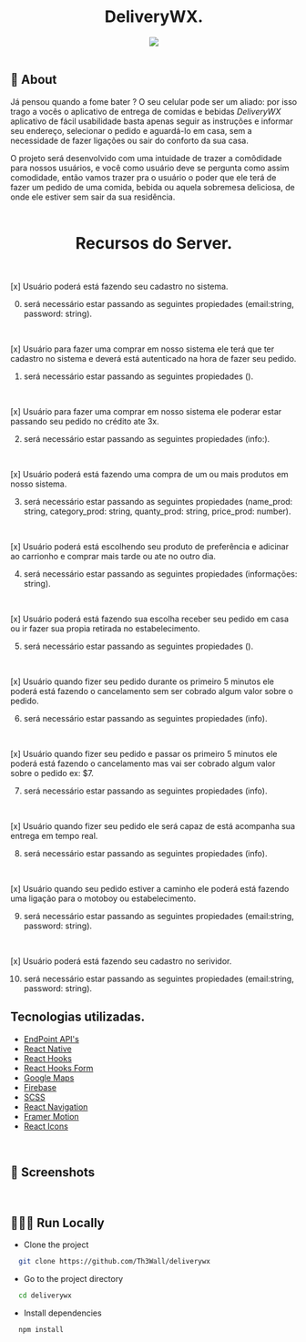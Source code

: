 <h1 align="center"> DeliveryWX.</h1>

<div align="center">
<img src="https://www.thoroughtec.com/wp-content/uploads/WX-logo-main.png"/>
</div>

<br/>

## 🎯 About

Já pensou quando a fome bater ? O seu celular pode ser um aliado: por isso trago a vocês o aplicativo de entrega de comidas e bebidas _DeliveryWX_ aplicativo de fácil usabilidade basta apenas seguir as instruções e informar seu endereço, selecionar o pedido e aguardá-lo em casa, sem a necessidade de fazer ligações ou sair do conforto da sua casa.</br>

O projeto será desenvolvido com uma intuidade de trazer a comôdidade para nossos usuários, e você como usuário deve se pergunta como assim comodidade, então vamos trazer pra o usuário o poder que ele terá de fazer um pedido de uma comida, bebida ou aquela sobremesa deliciosa, de onde ele estiver sem sair da sua residência.
</br></br>

<h1 align="center">Recursos do Server.</h1></br>

[x] Usuário poderá está fazendo seu cadastro no sistema.</br>

0. será necessário estar passando as seguintes propiedades (email:string, password: string).

</br>

[x] Usuário para fazer uma comprar em nosso sistema ele terá que ter cadastro no sistema e deverá está autenticado na hora de fazer seu pedido.</br>

1.  será necessário estar passando as seguintes propiedades ().

</br>

[x] Usuário para fazer uma comprar em nosso sistema ele poderar estar passando seu pedido no crédito ate 3x.</br>

2.  será necessário estar passando as seguintes propiedades (info:).

</br>

[x] Usuário poderá está fazendo uma compra de um ou mais produtos em nosso sistema.</br>

3.  será necessário estar passando as seguintes propiedades (name_prod: string, category_prod: string, quanty_prod: string, price_prod: number).

</br>

[x] Usuário poderá está escolhendo seu produto de preferência e adicinar ao carrionho e comprar mais tarde ou ate no outro dia.</br>

4.  será necessário estar passando as seguintes propiedades (informações: string).

</br>

[x] Usuário poderá está fazendo sua escolha receber seu pedido em casa ou ir fazer sua propia retirada no estabelecimento.</br>

5.  será necessário estar passando as seguintes propiedades ().

</br>

[x] Usuário quando fizer seu pedido durante os primeiro 5 minutos ele poderá está fazendo o cancelamento sem ser cobrado algum valor sobre o pedido.</br>

6.  será necessário estar passando as seguintes propiedades (info).

</br>

[x] Usuário quando fizer seu pedido e passar os primeiro 5 minutos ele poderá está fazendo o cancelamento mas vai ser cobrado algum valor sobre o pedido ex: $7.</br>

7.  será necessário estar passando as seguintes propiedades (info).

</br>

[x] Usuário quando fizer seu pedido ele será capaz de está acompanha sua entrega em tempo real.</br>

8.  será necessário estar passando as seguintes propiedades (info).

</br>

[x] Usuário quando seu pedido estiver a caminho ele poderá está fazendo uma ligação para o motoboy ou estabelecimento.</br>

9.  será necessário estar passando as seguintes propiedades (email:string, password: string).

</br>

[x] Usuário poderá está fazendo seu cadastro no serividor.</br>

10. será necessário estar passando as seguintes propiedades (email:string, password: string).

## Tecnologias utilizadas.

- [EndPoint API's](https://www.themoviedb.org/)
- [React Native](https://reactjs.org/)
- [React Hooks](https://reactjs.org/docs/hooks-intro.html)
- [React Hooks Form](https://react-hook-form.com/)
- [Google Maps](https://github.com/reduxjs/reselect)
- [Firebase](https://firebase.google.com/)
- [SCSS](https://sass-lang.com/)
- [React Navigation](https://swiperjs.com/react)
- [Framer Motion](https://www.framer.com/motion/)
- [React Icons](https://react-icons.github.io/react-icons/)

<br/>

## 📸 Screenshots

<br/>

## 👨🏻‍💻 Run Locally <br/>

- Clone the project

```bash
  git clone https://github.com/Th3Wall/deliverywx
```

- Go to the project directory

```bash
  cd deliverywx
```

- Install dependencies

```bash
  npm install
```
